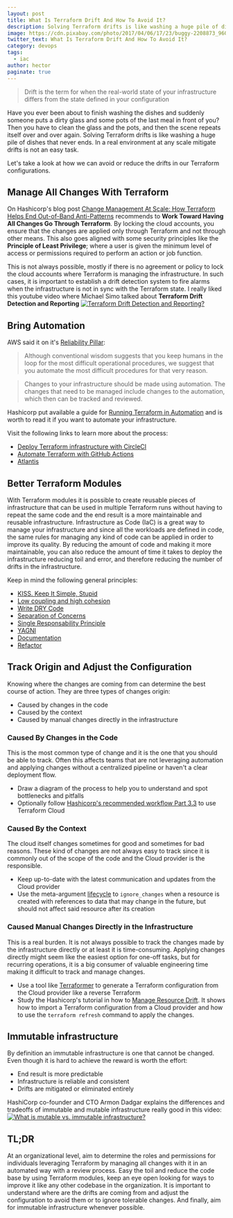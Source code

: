 ```yaml
---
layout: post
title: What Is Terraform Drift And How To Avoid It?
description: Solving Terraform drifts is like washing a huge pile of dishes that never ends. In a real environment at any scale mitigate drifts is not an easy task.
image: https://cdn.pixabay.com/photo/2017/04/06/17/23/buggy-2208873_960_720.jpg
twitter_text: What Is Terraform Drift And How To Avoid It?
category: devops
tags:
  - iac
author: hector
paginate: true
---
```


> Drift is the term for when the real-world state of your infrastructure differs from the state defined in your configuration

Have you ever been about to finish washing the dishes and suddenly someone puts a dirty glass and some pots of the last meal in front of you? Then you have to clean the glass and the pots, and then the scene repeats itself over and over again. Solving Terraform drifts is like washing a huge pile of dishes that never ends. In a real environment at any scale mitigate drifts is not an easy task.

Let's take a look at how we can avoid or reduce the drifts in our Terraform configurations.

## Manage All Changes With Terraform

On Hashicorp's blog post [Change Management At Scale: How Terraform Helps End Out-of-Band Anti-Patterns](https://www.hashicorp.com/blog/change-management-at-scale-how-terraform-helps-end-out-of-band-anti-patterns) recommends to **Work Toward Having All Changes Go Through Terraform**. By locking the cloud accounts, you ensure that the changes are applied only through Terraform and not through other means. This also goes aligned with some security principles like the **Principle of Least Privilege**; where a user is given the minimum level of access or permissions required to perform an action or job function.

This is not always possible, mostly if there is no agreement or policy to lock the cloud accounts where Terraform is managing the infrastructure. In such cases, it is important to establish a drift detection system to fire alarms when the infrastructure is not in sync with the Terraform state. I really liked this youtube video where Michael Simo talked about **Terraform Drift Detection and Reporting** [![Terraform Drift Detection and Reporting?](https://img.youtube.com/vi/zlwhw3YGlUc/0.jpg)](https://www.youtube.com/watch?v=zlwhw3YGlUc)


## Bring Automation

AWS said it on it's [Reliability Pillar](https://docs.aws.amazon.com/wellarchitected/latest/reliability-pillar/implement-change.html):
> Although conventional wisdom suggests that you keep humans in the loop for the most difficult operational procedures, we suggest that you automate the most difficult procedures for that very reason. 

   
> Changes to your infrastructure should be made using automation. The changes that need to be managed include changes to the automation, which then can be tracked and reviewed.
 
Hashicorp put available a guide for [Running Terraform in Automation](https://learn.hashicorp.com/tutorials/terraform/automate-terraform) and is worth to read it if you want to automate your infrastructure.

Visit the following links to learn more about the process:
- [Deploy Terraform infrastructure with CircleCI](https://learn.hashicorp.com/tutorials/terraform/circle-ci?in=terraform/automation)
- [Automate Terraform with GitHub Actions](https://learn.hashicorp.com/tutorials/terraform/github-actions?in=terraform/automation)
- [Atlantis](https://www.runatlantis.io)

## Better Terraform Modules

With Terraform modules it is possible to create reusable pieces of infrastructure that can be used in multiple Terraform runs without having to repeat the same code and the end result is a more maintainable and reusable infrastructure. Infrastructure as Code (IaC) is a great way to manage your infrastructure and since all the workloads are defined in code, the same rules for managing any kind of code can be applied in order to improve its quality. By reducing the amount of code and making it more maintainable, you can also reduce the amount of time it takes to deploy the infrastructure reducing toil and error, and therefore reducing the number of drifts in the infrastructure. 

Keep in mind the following general principles:
- [KISS. Keep It Simple, Stupid](https://en.wikipedia.org/wiki/KISS_principle)
- [Low coupling and high cohesion](https://medium.com/clarityhub/low-coupling-high-cohesion-3610e35ac4a6)
- [Write DRY Code](https://en.wikipedia.org/wiki/Don%27t_repeat_yourself)
- [Separation of Concerns](https://en.wikipedia.org/wiki/Separation_of_concerns)
- [Single Responsability Principle](https://en.wikipedia.org/wiki/Single-responsibility_principle)
- [YAGNI](https://en.wikipedia.org/wiki/You_aren%27t_gonna_need_it)
- [Documentation](https://en.wikipedia.org/wiki/Software_documentation)
- [Refactor](https://en.wikipedia.org/wiki/Code_refactoring)

## Track Origin and Adjust the Configuration

Knowing where the changes are coming from can determine the best course of action. They are three types of changes origin: 
- Caused by changes in the code
- Caused by the context
- Caused by manual changes directly in the infrastructure

### Caused By Changes in the Code

This is the most common type of change and it is the one that you should be able to track. Often this affects teams that are not leveraging automation and applying changes without a centralized pipeline or haven't a clear deployment flow. 

- Draw a diagram of the process to help you to understand and spot bottlenecks and pitfalls
- Optionally follow [Hashicorp's recommended workflow Part 3.3](https://www.terraform.io/docs/cloud/guides/recommended-practices/part3.3.html) to use Terraform Cloud

### Caused By the Context

The cloud itself changes sometimes for good and sometimes for bad reasons. These kind of changes are not always easy to track since it is commonly out of the scope of the code and the Cloud provider is the responsible. 

- Keep up-to-date with the latest communication and updates from the Cloud provider
- Use the meta-argument [lifecycle](https://www.terraform.io/docs/language/meta-arguments/lifecycle.html) to `ignore_changes` when a resource is created with references to data that may change in the future, but should not affect said resource after its creation

### Caused Manual Changes Directly in the Infrastructure

This is a real burden. It is not always possible to track the changes made by the infrastructure directly or at least it is time-consuming. Applying changes directly might seem like the easiest option for one-off tasks, but for recurring operations, it is a big consumer of valuable engineering time making it difficult to track and manage changes. 

- Use a tool like [Terraformer](https://github.com/GoogleCloudPlatform/terraformer) to generate a Terraform configuration from the Cloud provider like a reverse Terraform
- Study the Hashicorp's tutorial in how to [Manage Resource Drift](https://learn.hashicorp.com/tutorials/terraform/resource-drift#run-a-refresh-only-plan). It shows how to import a Terraform configuration from a Cloud provider and how to use the `terraform refresh` command to apply the changes.

## Immutable infrastructure

By definition an immutable infrastructure is one that cannot be changed. Even though it is hard to achieve the reward is worth the effort:
- End result is more predictable
- Infrastructure is reliable and consistent
- Drifts are mitigated or eliminated entirely

HashiCorp co-founder and CTO Armon Dadgar explains the differences and tradeoffs of immutable and mutable infrastructure really good in this video: 
[![What is mutable vs. immutable infrastructure?](https://img.youtube.com/vi/II4PFe9BbmE/0.jpg)](https://www.youtube.com/watch?v=II4PFe9BbmE)


## TL;DR
At an organizational level, aim to determine the roles and permissions for individuals leveraging Terraform by managing all changes with it in an automated way with a review process. Easy the toil and reduce the code base by using Terraform modules, keep an eye open looking for ways to improve it like any other codebase in the organization. It is important to understand where are the drifts are coming from and adjust the configuration to avoid them or to ignore tolerable changes. And finally, aim for immutable infrastructure whenever possible.
